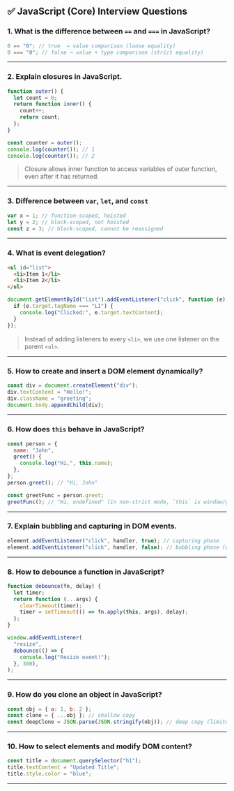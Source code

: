## ✅ JavaScript (Core) Interview Questions

### 1. What is the difference between `==` and `===` in JavaScript?

```js
0 == "0"; // true  → value comparison (loose equality)
0 === "0"; // false → value + type comparison (strict equality)
```

---

### 2. Explain closures in JavaScript.

```js
function outer() {
  let count = 0;
  return function inner() {
    count++;
    return count;
  };
}

const counter = outer();
console.log(counter()); // 1
console.log(counter()); // 2
```

> Closure allows inner function to access variables of outer function, even after it has returned.

---

### 3. Difference between `var`, `let`, and `const`

```js
var x = 1; // function-scoped, hoisted
let y = 2; // block-scoped, not hoisted
const z = 3; // block-scoped, cannot be reassigned
```

---

### 4. What is event delegation?

```html
<ul id="list">
  <li>Item 1</li>
  <li>Item 2</li>
</ul>
```

```js
document.getElementById("list").addEventListener("click", function (e) {
  if (e.target.tagName === "LI") {
    console.log("Clicked:", e.target.textContent);
  }
});
```

> Instead of adding listeners to every `<li>`, we use one listener on the parent `<ul>`.

---

### 5. How to create and insert a DOM element dynamically?

```js
const div = document.createElement("div");
div.textContent = "Hello!";
div.className = "greeting";
document.body.appendChild(div);
```

---

### 6. How does `this` behave in JavaScript?

```js
const person = {
  name: "John",
  greet() {
    console.log("Hi,", this.name);
  },
};
person.greet(); // "Hi, John"

const greetFunc = person.greet;
greetFunc(); // "Hi, undefined" (in non-strict mode, `this` is window/global)
```

---

### 7. Explain bubbling and capturing in DOM events.

```js
element.addEventListener("click", handler, true); // capturing phase
element.addEventListener("click", handler, false); // bubbling phase (default)
```

---

### 8. How to debounce a function in JavaScript?

```js
function debounce(fn, delay) {
  let timer;
  return function (...args) {
    clearTimeout(timer);
    timer = setTimeout(() => fn.apply(this, args), delay);
  };
}

window.addEventListener(
  "resize",
  debounce(() => {
    console.log("Resize event!");
  }, 300),
);
```

---

### 9. How do you clone an object in JavaScript?

```js
const obj = { a: 1, b: 2 };
const clone = { ...obj }; // shallow copy
const deepClone = JSON.parse(JSON.stringify(obj)); // deep copy (limited)
```

---

### 10. How to select elements and modify DOM content?

```js
const title = document.querySelector("h1");
title.textContent = "Updated Title";
title.style.color = "blue";
```

---
